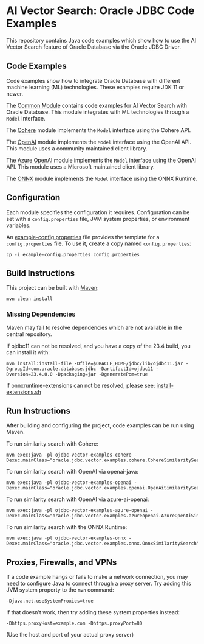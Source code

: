 # AI Vector Search: Oracle JDBC Code Examples
This repository contains Java code examples which show how to use the AI Vector 
Search feature of Oracle Database via the Oracle JDBC Driver.

## Code Examples
Code examples show how to integrate Oracle Database with different machine 
learning (ML) technologies. These examples require JDK 11 or newer.

The [Common Module](ojdbc-vector-examples-common/README.md) contains code 
examples for AI Vector Search with Oracle Database. This module integrates 
with ML technologies through a `Model` interface.

The [Cohere](ojdbc-vector-examples-cohere/README.md) module implements the `Model` 
interface using the Cohere API.

The [OpenAI](ojdbc-vector-examples-openai/README.md) module implements the `Model`
interface using the OpenAI API. This module uses a community maintained client 
library.

The [Azure OpenAI](ojdbc-vector-examples-azure-openai/README.md) module implements the `Model`
interface using the OpenAI API. This module uses a Microsoft maintained client
library.

The [ONNX](ojdbc-vector-examples-onnx/README.md) module implements the `Model`
interface using the ONNX Runtime.

## Configuration
Each module specifies the configuration it requires. Configuration can be set 
with a `config.properties` file, JVM system properties, or environment 
variables.

An [example-config.properties](example-config.properties) file provides the
template for a `config.properties` file. To use it, create a copy named
`config.properties`:
```shell
cp -i example-config.properties config.properties
```

## Build Instructions
This project can be built with [Maven](https://maven.apache.org/index.html):
```shell
mvn clean install
```

### Missing Dependencies
Maven may fail to resolve dependencies which are not available in the central 
repository.

If ojdbc11 can not be resolved, and you have a copy of the 23.4 build, you can
install it with:
```shell
mvn install:install-file -Dfile=$ORACLE_HOME/jdbc/lib/ojdbc11.jar -DgroupId=com.oracle.database.jdbc -DartifactId=ojdbc11 -Dversion=23.4.0.0 -Dpackaging=jar -DgeneratePom=true
```
If onnxruntime-extensions can not be resolved, please see: [install-extensions.sh](ojdbc-vector-examples-onnx/install-extensions.sh)

## Run Instructions
After building and configuring the project, code examples can be run using 
Maven.

To run similarity search with Cohere:
```shell
mvn exec:java -pl ojdbc-vector-examples-cohere -Dexec.mainClass="oracle.jdbc.vector.examples.cohere.CohereSimilaritySearch"
```
To run similarity search with OpenAI via openai-java:
```shell
mvn exec:java -pl ojdbc-vector-examples-openai -Dexec.mainClass="oracle.jdbc.vector.examples.openai.OpenAiSimilaritySearch"
```
To run similarity search with OpenAI via azure-ai-openai:
```shell
mvn exec:java -pl ojdbc-vector-examples-azure-openai -Dexec.mainClass="oracle.jdbc.vector.examples.azureopenai.AzureOpenAiSimilaritySearch"
```
To run similarity search with the ONNX Runtime:
```shell
mvn exec:java -pl ojdbc-vector-examples-onnx -Dexec.mainClass="oracle.jdbc.vector.examples.onnx.OnnxSimilaritySearch"
```

## Proxies, Firewalls, and VPNs
If a code example hangs or fails to make a network connection, you may need to
configure Java to connect through a proxy server.
Try adding this JVM system property to the `mvn` command:

`-Djava.net.useSystemProxies=true`

If that doesn't work, then try adding these system properties instead:

`-Dhttps.proxyHost=example.com -Dhttps.proxyPort=80`

(Use the host and port of your actual proxy server)

